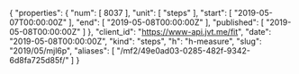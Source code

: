 {
  "properties": {
    "num": [
      8037
    ],
    "unit": [
      "steps"
    ],
    "start": [
      "2019-05-07T00:00:00Z"
    ],
    "end": [
      "2019-05-08T00:00:00Z"
    ],
    "published": [
      "2019-05-08T00:00:00Z"
    ]
  },
  "client_id": "https://www-api.jvt.me/fit",
  "date": "2019-05-08T00:00:00Z",
  "kind": "steps",
  "h": "h-measure",
  "slug": "2019/05/mjl6p",
  "aliases": [
    "/mf2/49e0ad03-0285-482f-9342-6d8fa725d85f/"
  ]
}
